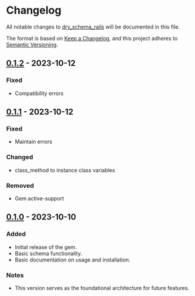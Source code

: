 # Changelog

All notable changes to [dry_schema_rails](https://github.com/golifox/dry_schema_rails) will be documented in this file.

The format is based on [Keep a Changelog](https://keepachangelog.com/en/1.0.0/),
and this project adheres to [Semantic Versioning](https://semver.org/spec/v2.0.0.html).

## [0.1.2] - 2023-10-12
### Fixed
- Compatibility errors

## [0.1.1] - 2023-10-12
### Fixed
- Maintain errors

### Changed
- class_method to instance class variables

### Removed
- Gem active-support

## [0.1.0] - 2023-10-10

### Added
- Initial release of the gem.
- Basic schema functionality.
- Basic documentation on usage and installation.

### Notes
- This version serves as the foundational architecture for future features.

[0.1.2]: https://github.com/golifox/dry_schema_rails/compare/v0.1.0...v0.1.2  
[0.1.1]: https://github.com/golifox/dry_schema_rails/compare/v0.1.0...v0.1.1
[0.1.0]: https://github.com/golifox/dry_schema_rails/releases/tag/v0.1.0
